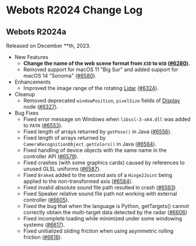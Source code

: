 # Webots R2024 Change Log

## Webots R2024a
Released on December **th, 2023.
  - New Features
    - **Change the name of the web scene format from `X3D` to `W3D` ([#6280](https://github.com/cyberbotics/webots/pull/6280)).**
    - Removed support for macOS 11 "Big Sur" and added support for macOS 14 "Sonoma" ([#6580](https://github.com/cyberbotics/webots/pull/6580)).
  - Enhancements
    - Improved the image range of the rotating [Lidar](lidar.md) ([#6324](https://github.com/cyberbotics/webots/pull/6324)).
  - Cleanup
    - Removed deprecated `windowPosition`, `pixelSize` fields of [Display](display.md) node ([#6327](https://github.com/cyberbotics/webots/pull/6327)).
  - Bug Fixes
    - Fixed error message on Windows when `libssl-3-x64.dll` was added to `PATH` ([#6553](https://github.com/cyberbotics/webots/pull/6553)).
    - Fixed length of arrays returned by `getPose()` in Java ([#6556](https://github.com/cyberbotics/webots/pull/6556)).
    - Fixed length of arrays returned by `CameraRecognitionObject.getColors()` in Java ([#6564](https://github.com/cyberbotics/webots/pull/6564)).
    - Fixed handling of device objects with the same name in the controller API ([#6579](https://github.com/cyberbotics/webots/pull/6579)).
    - Fixed crashes (with some graphics cards) caused by references to unused GLSL uniforms ([#6587](https://github.com/cyberbotics/webots/pull/6587)).
    - Fixed `Brake`s added to the second axis of a `Hinge2Joint` being applied to the non-transformed axis ([#6584](https://github.com/cyberbotics/webots/pull/6584)).
    - Fixed invalid absolute sound file path resulted in crash ([#6593](https://github.com/cyberbotics/webots/pull/6593))
    - Fixed Speaker relative sound file path not working with external controller ([#6605](https://github.com/cyberbotics/webots/pull/6605)).
    - Fixed the bug that when the language is Python, getTargets() cannot correctly obtain the multi-target data detected by the radar ([#6606](https://github.com/cyberbotics/webots/pull/6606))
    - Fixed incomplete loading while minimized under some windowing systems ([#6617](https://github.com/cyberbotics/webots/pull/6617)).
    - Fixed unitialized sliding friction when using asymmetric rolling friction ([#6618](https://github.com/cyberbotics/webots/pull/6618)).
